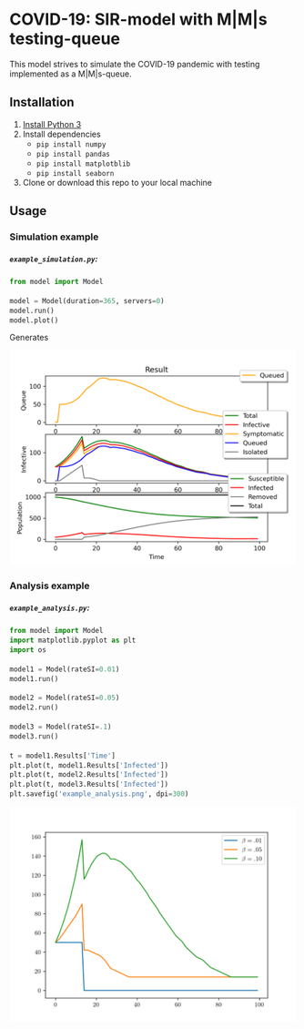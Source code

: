 # COVID-19: SIR-model with M|M|s testing-queue
This model strives to simulate the COVID-19 pandemic with testing implemented as a M|M|s-queue.

## Installation

1. [Install Python 3](https://www.python.org/downloads/) 
2. Install dependencies
   - `pip install numpy`
   - `pip install pandas`
   - `pip install matplotblib`
   - `pip install seaborn`
3. Clone or download this repo to your local machine

## Usage

### Simulation example

##### `example_simulation.py`:

```python
from model import Model

model = Model(duration=365, servers=0)
model.run()
model.plot()
```

Generates 

![example_simulation](example_simulation.png)

### Analysis example

##### `example_analysis.py`:

```python
from model import Model
import matplotlib.pyplot as plt
import os

model1 = Model(rateSI=0.01)
model1.run()

model2 = Model(rateSI=0.05)
model2.run()

model3 = Model(rateSI=.1)
model3.run()

t = model1.Results['Time']
plt.plot(t, model1.Results['Infected'])
plt.plot(t, model2.Results['Infected'])
plt.plot(t, model3.Results['Infected'])
plt.savefig('example_analysis.png', dpi=300)
```

 ![example_analysis](example_analysis.png)